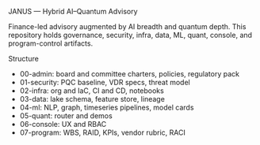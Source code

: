 JANUS — Hybrid AI–Quantum Advisory

Finance-led advisory augmented by AI breadth and quantum depth.
This repository holds governance, security, infra, data, ML, quant, console, and program-control artifacts.

Structure
- 00-admin: board and committee charters, policies, regulatory pack
- 01-security: PQC baseline, VDR specs, threat model
- 02-infra: org and IaC, CI and CD, notebooks
- 03-data: lake schema, feature store, lineage
- 04-ml: NLP, graph, timeseries pipelines, model cards
- 05-quant: router and demos
- 06-console: UX and RBAC
- 07-program: WBS, RAID, KPIs, vendor rubric, RACI

